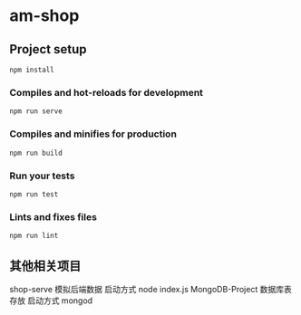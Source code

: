 # am-shop

## Project setup
```
npm install
```

### Compiles and hot-reloads for development
```
npm run serve
```

### Compiles and minifies for production
```
npm run build
```

### Run your tests
```
npm run test
```

### Lints and fixes files
```
npm run lint
```


## 其他相关项目
shop-serve 模拟后端数据 启动方式 node index.js
MongoDB-Project 数据库表存放 启动方式 mongod
